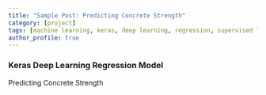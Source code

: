 ```yaml
---
title: "Sample Post: Predicting Concrete Strength"
category: [project]
tags: [machine learning, keras, deep learning, regression, supervised learning]
author_profile: true 
---
```


### Keras Deep Learning Regression Model

Predicting Concrete Strength